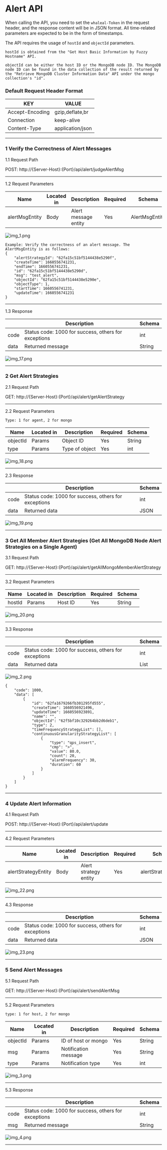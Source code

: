 
# Alert API

When calling the API, you need to set the `whaleal-Token` in the request header, and the response content will be in JSON format. All time-related parameters are expected to be in the form of timestamps.

The API requires the usage of `hostId` and `objectId` parameters.

```
hostId is obtained from the "Get Host Basic Information by Fuzzy Hostname" API.

objectId can be either the host ID or the MongoDB node ID. The MongoDB node ID can be found in the data collection of the result returned by the "Retrieve MongoDB Cluster Information Data" API under the mongo collection's "id".
```

### Default Request Header Format

| KEY                |     VALUE      |     
| -------------------|----------------------|
| Accept-Encoding        |         gzip,deflate,br |     
| Connection          |         keep-alive           |          
| Content-Type          |         application/json |    

---

###  1 Verify the Correctness of Alert Messages

1.1 Request Path

POST: http://{Server-Host}:{Port}/api/alert/judgeAlertMsg

---

1.2 Request Parameters

| Name                |     Located in     |           Description         |     Required    |        Schema   |
| -------------------|----------------------|-------------------------------|-----------------|-----------   |
|    alertMsgEntity   |      Body      |       Alert message entity     |      Yes            |    AlertMsgEntity


![img_1.png](../../../images/whalealPlatformImages/judgeAlertMsg.png)

```
Example: Verify the correctness of an alert message. The AlertMsgEntity is as follows:
{
    "alertStrategyId": "62fa15c51bf5144438e5290f",
    "createTime": 1660556741231,
    "endTime": 1660556741231,
    "id": "62fa15c51bf5144438e5290d",
    "msg": "test_alert",
    "objectId": "62fa15c51bf5144438e5290e",
    "objectType": 1,
    "startTime": 1660556741231,
    "updateTime": 1660556741231
}
```

---

1.3 Response

|               |     Description    |           Schema              |  
| --------------|----------------------|---------------------------
| code        |   Status code: 1000 for success, others for exceptions |           int            |    
| data       |         Returned message       |                String         | 


![img_17.png](../../../images/whalealPlatformImages/judgeAlertMsg_r.png)

---

###  2 Get Alert Strategies

2.1 Request Path

GET: http://{Server-Host}:{Port}/api/alert/getAlertStrategy

---

2.2 Request Parameters

    Type: 1 for agent, 2 for mongo

| Name                |     Located in     |           Description         |     Required    |        Schema   |
| -------------------|----------------------|-------------------------------|-----------------|-----------   |
|     objectId        |        Params              |           Object ID               |    Yes              |String
|     type        |         Params       |           Type of object          |           Yes       |int

![img_18.png](../../../images/whalealPlatformImages/getAlertStrategy.png)

---

2.3 Response

|               |     Description    |           Schema              |  
| --------------|----------------------|---------------------------
| code        |   Status code: 1000 for success, others for exceptions |        int               |    
| data       |         Returned data         |             JSON            | 


![img_19.png](../../../images/whalealPlatformImages/getAlertStrategy_r.png)

---

###  3 Get All Member Alert Strategies (Get All MongoDB Node Alert Strategies on a Single Agent)

3.1 Request Path

GET: http://{Server-Host}:{Port}/api/alert/getAllMongoMemberAlertStrategy

---

3.2 Request Parameters

| Name                |     Located in     |           Description         |     Required    |        Schema   |
| -------------------|----------------------|-------------------------------|-----------------|-----------   |
|     hostId        |        Params              |           Host ID               |    Yes              |String

![img_20.png](../../../images/whalealPlatformImages/getAllMongoMemberAlertStrategy.png)

---

3.3 Response

|               |     Description    |           Schema              |  
| --------------|----------------------|---------------------------
| code        |   Status code: 1000 for success, others for exceptions |         int              |    
| data       |         Returned data         |           List              | 

![img_2.png](../../../images/whalealPlatformImages/getAllMongoMemberAlertStrategy_r.png)

```
{
    "code": 1000,
    "data": [
        {
            "id": "62fa1679266fb301295fd555",
            "createTime": 1660556921496,
            "updateTime": 1660556923891,
            "name": "",
            "objectId": "62f5bf10c329264bb2d6deb1",
            "type": 2,
            "timeFrequencyStrategyList": [],
            "continuousGranularityStrategyList": [
                {
                    "type": "qps_insert",
                    "cmp": ">",
                    "value": 80.0,
                    "count": 20,
                    "alarmFrequency": 30,
                    "duration": 60
                }
            ]
        }
    ]
}
```

---

###  4 Update Alert Information

4.1 Request Path

POST: http://{Server-Host}:{Port}/api/alert/update



---

4.2 Request Parameters

| Name                |     Located in     |           Description         |     Required    |        Schema   |
| -------------------|----------------------|-------------------------------|-----------------|-----------   |
|     alertStrategyEntity        |        Body              |           Alert strategy entity              |    Yes              |alertStrategyEntity

![img_22.png](../../../images/whalealPlatformImages/alert_update.png)

---

4.3 Response

|               |     Description    |           Schema              |  
| --------------|----------------------|---------------------------
| code        |   Status code: 1000 for success, others for exceptions |         int              |    
| data       |         Returned data         |              JSON           | 

![img_23.png](../../../images/whalealPlatformImages/alert_update_r.png)

---

###  5 Send Alert Messages

5.1 Request Path

GET: http://{Server-Host}:{Port}/api/alert/sendAlertMsg

---

5.2 Request Parameters

    type: 1 for host, 2 for mongo

| Name                |     Located in     |           Description         |     Required    |        Schema   |
| -------------------|----------------------|-------------------------------|-----------------|-----------   |
|     objectId        |        Params              |    ID of host or mongo             |    Yes              |String
|     msg        |        Params              |           Notification message              |    Yes              |String
|     type        |        Params              |           Notification type              |    Yes              |int

![img_3.png](../../../images/whalealPlatformImages/sendAlertMsg.png)

---

5.3 Response

|               |     Description    |           Schema              |  
| --------------|----------------------|---------------------------
| code        |   Status code: 1000 for success, others for exceptions |         int              |    
| msg       |         Returned message      |              String           | 

![img_4.png](../../../images/whalealPlatformImages/sendAlertMsg_r.png)

---


[comment]: <> (## AlertStrategyEntity)


[comment]: <> (|       Name         |     Type             |    Description      |   )

[comment]: <> (| ------------       |----------            |---------------------|)

[comment]: <> (| name                 |   String             |         主机或mongoMember警告策略名称          |   )

[comment]: <> (| objectId             |   String             |         主机id or mongoMemberId     |   )

[comment]: <> (| type                 |   String |         1 agent 2 mongo     |   )

[comment]: <> (| timeFrequencyStrategyList         |   List\<TimeFrequencyStrategy>             |         时间区间警告策略     |   )

[comment]: <> (| continuousGranularityStrategyList         |      List\<ContinuousGranularityStrategy>          |         连续时间警告策略     |   )


[comment]: <> (---)

[comment]: <> (---)

[comment]: <> (## TimeFrequencyStrategy)


[comment]: <> (|       Name         |     Type             |    Description      |   )

[comment]: <> (| ------------       |----------            |---------------------|)

[comment]: <> (| startHour                 |   int             |         小时时间范围的起点          |   )

[comment]: <> (| endHour             |   int            |         小时时间范围的结点     |   )


[comment]: <> (---)

[comment]: <> (---)

[comment]: <> (## HostInfoMongoEntity)


[comment]: <> (|       Name         |     Type             |    Description      |   )

[comment]: <> (| ------------       |----------            |---------------------|)

[comment]: <> (| duration                 |   int             |         统计颗粒度          |   )


[comment]: <> (---)

[comment]: <> (---)
